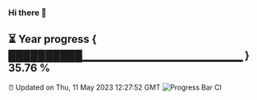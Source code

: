### Hi there 👋
⏳ Year progress { ██████████▁▁▁▁▁▁▁▁▁▁▁▁▁▁▁▁▁▁▁▁ } 35.76 %
---
⏰ Updated on Thu, 11 May 2023 12:27:52 GMT
![Progress Bar CI](https://github.com/liununu/liununu/workflows/Progress%20Bar%20CI/badge.svg)
